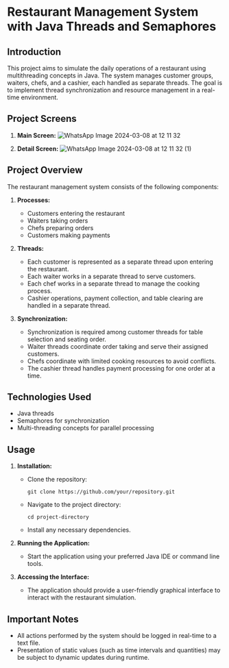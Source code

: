 # Restaurant Management System with Java Threads and Semaphores

## Introduction
This project aims to simulate the daily operations of a restaurant using multithreading concepts in Java. The system manages customer groups, waiters, chefs, and a cashier, each handled as separate threads. The goal is to implement thread synchronization and resource management in a real-time environment.



## Project Screens

1. **Main Screen:**
 ![WhatsApp Image 2024-03-08 at 12 11 32](https://github.com/silasener/Restaurant-Management-System/assets/105547660/31daf257-1c7a-49a1-a37b-534101b7be34)

   


3. **Detail Screen:**
![WhatsApp Image 2024-03-08 at 12 11 32 (1)](https://github.com/silasener/Restaurant-Management-System/assets/105547660/8c16a52b-ba83-4ea8-a0e4-b106d811d4c8)



## Project Overview
The restaurant management system consists of the following components:





1. **Processes:**
   - Customers entering the restaurant
   - Waiters taking orders
   - Chefs preparing orders
   - Customers making payments

2. **Threads:**
   - Each customer is represented as a separate thread upon entering the restaurant.
   - Each waiter works in a separate thread to serve customers.
   - Each chef works in a separate thread to manage the cooking process.
   - Cashier operations, payment collection, and table clearing are handled in a separate thread.

3. **Synchronization:**
   - Synchronization is required among customer threads for table selection and seating order.
   - Waiter threads coordinate order taking and serve their assigned customers.
   - Chefs coordinate with limited cooking resources to avoid conflicts.
   - The cashier thread handles payment processing for one order at a time.

## Technologies Used
- Java threads
- Semaphores for synchronization
- Multi-threading concepts for parallel processing

## Usage
1. **Installation:**
   - Clone the repository:
     ```
     git clone https://github.com/your/repository.git
     ```
   - Navigate to the project directory:
     ```
     cd project-directory
     ```
   - Install any necessary dependencies.

2. **Running the Application:**
   - Start the application using your preferred Java IDE or command line tools.

3. **Accessing the Interface:**
   - The application should provide a user-friendly graphical interface to interact with the restaurant simulation.

## Important Notes
- All actions performed by the system should be logged in real-time to a text file.
- Presentation of static values (such as time intervals and quantities) may be subject to dynamic updates during runtime.
